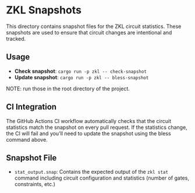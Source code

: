 # ZKL Snapshots

This directory contains snapshot files for the ZKL circuit statistics. These snapshots are used to ensure that circuit changes are intentional and tracked.

## Usage

- **Check snapshot**: `cargo run -p zkl -- check-snapshot`
- **Update snapshot**: `cargo run -p zkl -- bless-snapshot`

NOTE: run those in the root directory of the project.

## CI Integration

The GitHub Actions CI workflow automatically checks that the circuit statistics match the snapshot on every pull request. If the statistics change, the CI will fail and you'll need to update the snapshot using the bless command above.

## Snapshot File

- `stat_output.snap`: Contains the expected output of the `zkl stat` command including circuit configuration and statistics (number of gates, constraints, etc.)

